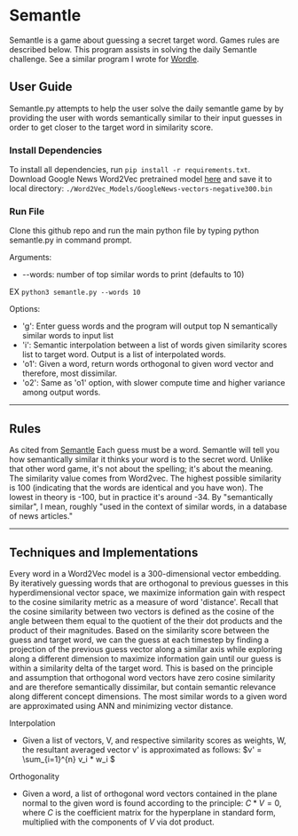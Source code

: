 # Semantle

Semantle is a game about guessing a secret target word. Games rules are described below. This program assists in solving the daily Semantle challenge. See a similar program I wrote for [Wordle](https://github.com/aaron68lee/Wordle-Solver).

## User Guide

Semantle.py attempts to help the user solve the daily semantle game by by providing the user with words semantically similar to their input guesses in order to get closer to the target word in similarity score.

### Install Dependencies

To install all dependencies, run ```pip install -r requirements.txt```.
Download Google News Word2Vec pretrained model [here](https://www.kaggle.com/datasets/adarshsng/googlenewsvectors) 
and save it to local directory: ```./Word2Vec_Models/GoogleNews-vectors-negative300.bin```

### Run File

Clone this github repo and run the main python file by typing python semantle.py in command prompt. <br>

Arguments: <br>
* --words: number of top similar words to print (defaults to 10)

EX ```python3 semantle.py --words 10```

Options:

* 'g': Enter guess words and the program will output top N semantically similar words to input list
* 'i': Semantic interpolation between a list of words given similarity scores list to target word. Output is a list of interpolated words.
* 'o1': Given a word, return words orthogonal to given word vector and therefore, most dissimilar.
* 'o2': Same as 'o1' option, with slower compute time and higher variance among output words. 

<hr>

## Rules

As cited from [Semantle](https://semantle.com/)
Each guess must be a word. Semantle will tell you how semantically similar it thinks your word is to the secret word. Unlike that other word game, it's not about the spelling; it's about the meaning. The similarity value comes from Word2vec. The highest possible similarity is 100 (indicating that the words are identical and you have won). The lowest in theory is -100, but in practice it's around -34. By "semantically similar", I mean, roughly "used in the context of similar words, in a database of news articles."

<hr>

## Techniques and Implementations

Every word in a Word2Vec model is a 300-dimensional vector embedding. By iteratively guessing words that are orthogonal to previous guesses in this hyperdimensional vector space, we maximize information gain with respect to the cosine similarity metric as a measure of word 'distance'. Recall that the cosine similarity between two vectors is defined as the cosine of the angle between them equal to the quotient of the their dot products and the product of their magnitudes. Based on the similarity score between the guess and target word, we can the guess at each timestep by finding a projection of the previous guess vector along a similar axis while exploring along a different dimension to maximize information gain until our guess is within a similarity delta of the target word. This is based on the principle and assumption that orthogonal word vectors have zero cosine similarity and are therefore semantically dissimilar, but contain semantic relevance along different concept dimensions. The most similar words to a given word are approximated using ANN and minimizing vector distance.

Interpolation <br>

* Given a list of vectors, V, and respective similarity scores as weights, W, the resultant averaged vector v' is approximated as follows:
$v' = \sum_{i=1}^{n} v_i * w_i $

Orthogonality <br>

* Given a word, a list of orthogonal word vectors contained in the plane normal to the given word is found according to the principle: $C * V = 0$, where $C$ is the coefficient matrix for the hyperplane in standard form, multiplied with the components of $V$ via dot product.
